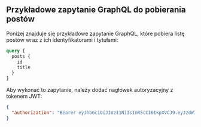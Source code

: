 ## Przykładowe zapytanie GraphQL do pobierania postów

Poniżej znajduje się przykładowe zapytanie GraphQL, które pobiera listę postów wraz z ich identyfikatorami i tytułami:

```graphql
query {
  posts {
    id
    title
  }
}
```

Aby wykonać to zapytanie, należy dodać nagłówek autoryzacyjny z tokenem JWT:

```json
{
  "authorization": "Bearer eyJhbGciOiJIUzI1NiIsInR5cCI6IkpXVCJ9.eyJzdWIiOjIzLCJpYXQiOjE3NDk2MjU3NzUsImV4cCI6MTc0OTcxMjE3NX0.VA7QDoNZWaG4jrg6MgcvebakT7zFegYG973rnXBlF3I"
}
```
